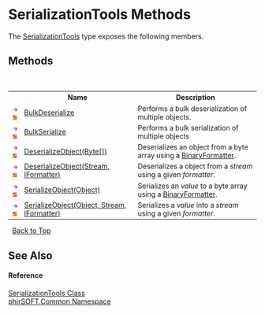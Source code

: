 # SerializationTools Methods
 

The <a href="07f96595-94d5-7ac8-669d-c7a132fc682e">SerializationTools</a> type exposes the following members.


## Methods
&nbsp;<table><tr><th></th><th>Name</th><th>Description</th></tr><tr><td>![Public method](media/pubmethod.gif "Public method")![Static member](media/static.gif "Static member")</td><td><a href="44600129-5b08-f0d6-42ba-95aa0cf097f6">BulkDeserialize</a></td><td>
Performs a bulk deserialization of multiple objects.</td></tr><tr><td>![Public method](media/pubmethod.gif "Public method")![Static member](media/static.gif "Static member")</td><td><a href="c574adff-d878-6236-a026-27707d236ee1">BulkSerialize</a></td><td>
Performs a bulk serialization of multiple objects</td></tr><tr><td>![Public method](media/pubmethod.gif "Public method")![Static member](media/static.gif "Static member")</td><td><a href="1deb0930-5a88-4c86-dfa3-e40706d4717f">DeserializeObject(Byte[])</a></td><td>
Deserializes an object from a byte array using a <a href="http://msdn2.microsoft.com/en-us/library/y50tb888" target="_blank">BinaryFormatter</a>.</td></tr><tr><td>![Public method](media/pubmethod.gif "Public method")![Static member](media/static.gif "Static member")</td><td><a href="349ea3a1-56c4-922e-071f-8ebfeb277311">DeserializeObject(Stream, IFormatter)</a></td><td>
Deserializes a object from a *stream* using a given *formatter*.</td></tr><tr><td>![Public method](media/pubmethod.gif "Public method")![Static member](media/static.gif "Static member")</td><td><a href="893c0da4-45a1-4a30-c37e-7537e41e34d5">SerializeObject(Object)</a></td><td>
Serializes an *value* to a byte array using a <a href="http://msdn2.microsoft.com/en-us/library/y50tb888" target="_blank">BinaryFormatter</a>.</td></tr><tr><td>![Public method](media/pubmethod.gif "Public method")![Static member](media/static.gif "Static member")</td><td><a href="52162476-9a8f-1d95-9b84-7acc636ebddb">SerializeObject(Object, Stream, IFormatter)</a></td><td>
Serializes a *value* into a *stream* using a given *formatter*.</td></tr></table>&nbsp;
<a href="#serializationtools-methods">Back to Top</a>

## See Also


#### Reference
<a href="07f96595-94d5-7ac8-669d-c7a132fc682e">SerializationTools Class</a><br /><a href="e822f0a1-f524-76ce-c72d-9a62b8c4e673">phirSOFT.Common Namespace</a><br />